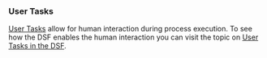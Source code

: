 ### User Tasks

[User Tasks](https://docs.camunda.org/manual/7.17/reference/bpmn20/tasks/user-task) allow for human interaction during process execution. 
To see how the DSF enables the human interaction you can visit the topic on [User Tasks in the DSF](../../guides/user-tasks-in-the-dsf.md).